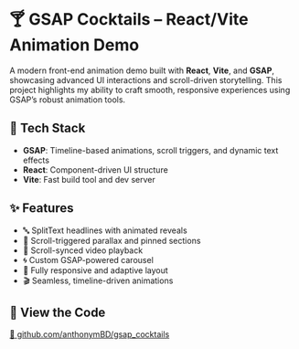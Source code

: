 # 🍸 GSAP Cocktails – React/Vite Animation Demo

A modern front-end animation demo built with **React**, **Vite**, and **GSAP**, showcasing advanced UI interactions and scroll-driven storytelling. This project highlights my ability to craft smooth, responsive experiences using GSAP’s robust animation tools.

## 🚀 Tech Stack

- **GSAP**: Timeline-based animations, scroll triggers, and dynamic text effects  
- **React**: Component-driven UI structure  
- **Vite**: Fast build tool and dev server  

## ✨ Features

- 🔤 SplitText headlines with animated reveals  
- 🎯 Scroll-triggered parallax and pinned sections  
- 🎥 Scroll-synced video playback  
- 🌀 Custom GSAP-powered carousel  
- 📱 Fully responsive and adaptive layout  
- 🎬 Seamless, timeline-driven animations  

## 📂 View the Code

[🔗 github.com/anthonymBD/gsap_cocktails](https://github.com/anthonymBD/gsap_cocktails)
